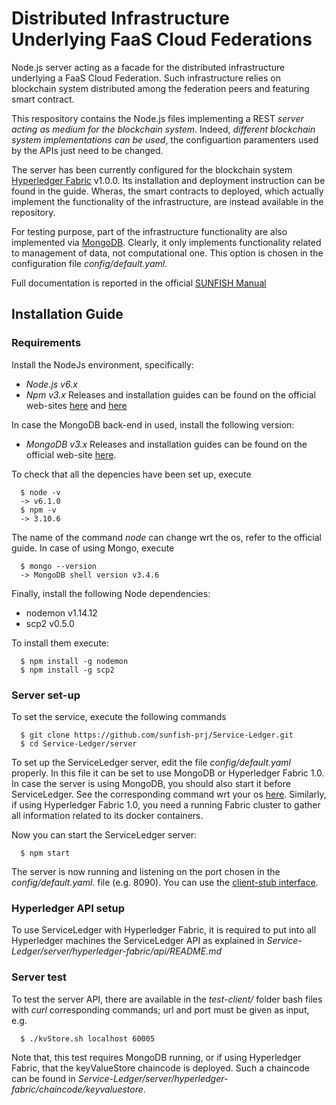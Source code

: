 # Distributed Infrastructure Underlying FaaS Cloud Federations

Node.js server acting as a facade for the distributed infrastructure underlying a FaaS Cloud Federation. Such infrastructure relies on blockchain system distributed among the federation peers and featuring smart contract. 

This respository contains the Node.js files implementing a REST *server acting as medium for the blockchain system*. Indeed, *different blockchain system implementations can be used*, the configuartion paramenters used by the APIs just need to be changed. 

The server has been currently configured for the blockchain system [Hyperledger Fabric](https://hyperledger-fabric.readthedocs.io/en/latest/) v1.0.0. Its installation and deployment instruction can be found in the guide. Wheras, the smart contracts to deployed, which actually implement the functionality of the infrastructure, are instead available in the repository. 

For testing purpose, part of the infrastructure functionality are also implemented via [MongoDB](https://www.mongodb.com/en). Clearly, it only implements functionality related to management of data, not computational one. This option is chosen in the configuration file *config/default.yaml*.

Full documentation is reported in the official [SUNFISH Manual](http://sunfish-platform-docs.readthedocs.io/)

## Installation Guide

### Requirements 

Install the NodeJs environment, specifically: 
- *Node.js v6.x*
- *Npm v3.x*
Releases and installation guides can be found on the official web-sites [here](https://nodejs.org) and [here](https://www.npmjs.com/) 

In case the MongoDB back-end in used, install the following version:
- *MongoDB v3.x* 
Releases and installation guides can be found on the official web-site [here](https://www.mongodb.com/). 

To check that all the depencies have been set up, execute
```
  $ node -v
  -> v6.1.0
  $ npm -v
  -> 3.10.6
```
The name of the command *node* can change wrt the os, refer to the official guide. In case of using Mongo, execute
```
  $ mongo --version
  -> MongoDB shell version v3.4.6
```  

Finally, install the following Node dependencies:
- nodemon v1.14.12
- scp2 v0.5.0

To install them execute:
```
  $ npm install -g nodemon
  $ npm install -g scp2
```


### Server set-up
To set the service, execute the following commands
``` 
  $ git clone https://github.com/sunfish-prj/Service-Ledger.git
  $ cd Service-Ledger/server
```

To set up the ServiceLedger server, edit the file *config/default.yaml* properly. In this file it can be set to use MongoDB or Hyperledger Fabric 1.0.
In case the server is using MongoDB, you should also start it before ServiceLedger. See the corresponding command wrt your os [here](https://docs.mongodb.com/manual/administration/install-community/).
Similarly, if using Hyperledger Fabric 1.0, you need a running Fabric cluster to gather all information related to its docker containers.

Now you can start the ServiceLedger server:
```
  $ npm start
```


The server is now running and listening on the port chosen in the *config/default.yaml*. file (e.g. 8090). You can use the [client-stub interface](http://localhost:8090/docs).  


### Hyperledger API setup
To use ServiceLedger with Hyperledger Fabric, it is required to put into all Hyperledger machines the ServiceLedger API as explained in *Service-Ledger/server/hyperledger-fabric/api/README.md*


### Server test
To test the server API, there are available in the *test-client/* folder bash files with *curl* corresponding commands; url and port must be given as input, e.g. 
```
  $ ./kvStore.sh localhost 60005
```

Note that, this test requires MongoDB running, or if using Hyperledger Fabric, that the keyValueStore chaincode is deployed. Such a chaincode can be found in *Service-Ledger/server/hyperledger-fabric/chaincode/keyvaluestore*.

